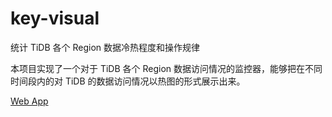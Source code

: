 # key-visual

统计 TiDB 各个 Region 数据冷热程度和操作规律

本项目实现了一个对于 TiDB 各个 Region 数据访问情况的监控器，能够把在不同时间段内的对 TiDB 的数据访问情况以热图的形式展示出来。

[Web App](https://github.com/HunDunDM/key-visual/tree/master/web)
